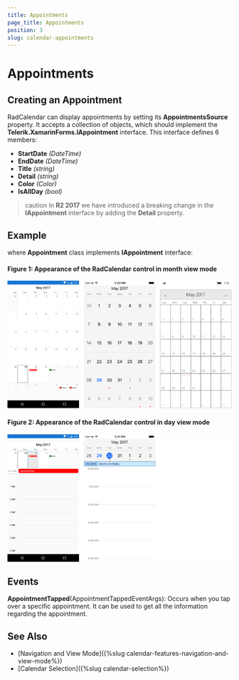 ```yaml
---
title: Appointments
page_title: Appointments
position: 3
slug: calendar-appointments
---
```


# Appointments #

## Creating an Appointment ##

RadCalendar can display appointments by setting its **AppointmentsSource** property. It accepts a collection of objects, which should implement the **Telerik.XamarinForms.IAppointment** interface. This interface defines 6 members:

- **StartDate** *(DateTime)*
- **EndDate** *(DateTime)*
- **Title** *(string)*
- **Detail** *(string)*
- **Color** *(Color)*
- **IsAllDay** *(bool)*

>caution In **R2 2017** we have introduced a breaking change in the **IAppointment** interface by adding the **Detail** property. 

## Example ##

<snippet id='calendar-gettingstarted-appointmentssource-csharp'/>

where **Appointment** class implements **IAppointment** interface:

<snippet id='calendar-getting-started-appointment-class'/>

#### **Figure 1: Appearance of the RadCalendar control in month view mode**
![Appointments](images/monthviews.png)

#### **Figure 2: Appearance of the RadCalendar control in day view mode**
![Appointments](images/dayviews.png)

## Events ##
 
**AppointmentTapped**(AppointmentTappedEventArgs): Occurs when you tap over a specific appointment. It can be used to get all the information regarding the appointment.

## See Also

* [Navigation and View Mode]({%slug calendar-features-navigation-and-view-mode%})
* [Calendar Selection]({%slug calendar-selection%})

